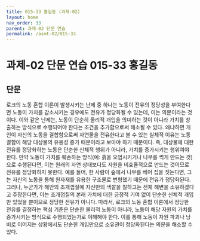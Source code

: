 ```yaml
---
title: 015-33 홍길동 (과제-02)
layout: home
nav_order: 33
parent: 과제-02 단문 연습
permalink: /asmt-02/015-33
---
```


# 과제-02 단문 연습 015-33 홍길동 

## 단문

로크의 노동 혼합 이론이 발생시키는 난제 중 하나는 노동이 전유의 정당성을 부여한다면 노동이 가치를 감소시키는 경우에도 전유가 정당화될 수 있는데, 이는 의문이라는 것이다. 이와 같은 난제는, 노동이 단순히 물리적 개입을 의미하는 것이 아니라 가치를 창출하는 방식으로 수행되어야 한다는 조건을 추가함으로써 해소될 수 있다. 왜냐하면 개인이 자신의 노동을 결합함으로써 자연물을 전유한다고 볼 수 있는 실체적 이유는 노동 결합이 해당 대상물의 유용성 증가 때문이라고 보아야 하기 때문이다. 즉, 대상물에 대한 전유를 정당화하는 노동은 단순한 신체적 행위가 아니라, 가치를 증가시키는 행위여야 한다. 만약 노동이 가치를 훼손하는 방식(예: 흙을 오염시키거나 나무를 썩게 만드는 것)으로 수행된다면, 이는 원래의 자연 상태보다도 자원을 비효율적으로 만드는 것이므로 전유를 정당화하지 못한다. 예를 들어, 한 사람이 숲에서 나무를 베어 집을 짓는다면, 그는 자신의 노동을 통해 원자재를 유용한 구조물로 변형했기 때문에 전유가 정당화된다. 그러나, 누군가가 해안의 조개껍질에 자신만의 색깔을 칠하고는 전체 해변을 소유하겠다고 주장한다면, 이는 조개껍질의 본래 가치에 대한 긍정적 기여 없이 단순한 신체적 개입만 있었을 뿐이므로 정당한 전유가 아니다. 따라서, 로크의 노동 혼합 이론에서 정당한 전유를 결정하는 핵심 기준은 단순한 물리적 노동이 아니라, 노동이 해당 자원의 가치를 증가시키는 방식으로 수행되었는가로 이해해야 한다. 이를 통해 노동이 자원 파괴나 낭비로 이어지는 상황에서도 단순한 개입만으로 소유권이 정당화된다는 의문을 해소할 수 있다.
